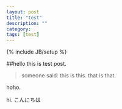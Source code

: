 ```yaml
---
layout: post
title: "test"
description: ""
category:
tags: [test]
---
```

{% include JB/setup %}

##hello
this is test post.
> someone said:
>   this is this.
>   that is that.

hoho.

hi.
こんにちは


